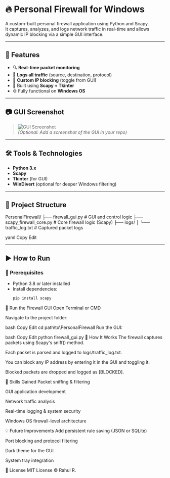 # 🔥 Personal Firewall for Windows

A custom-built personal firewall application using Python and Scapy.  
It captures, analyzes, and logs network traffic in real-time and allows dynamic IP blocking via a simple GUI interface.

---

## 📌 Features

- 🔍 **Real-time packet monitoring**
- 📁 **Logs all traffic** (source, destination, protocol)
- 🛑 **Custom IP blocking** (toggle from GUI)
- 🧠 Built using **Scapy + Tkinter**
- ⚙️ Fully functional on **Windows OS**

---

## 📷 GUI Screenshot

> ![GUI Screenshot](screenshot.png)  
> *(Optional: Add a screenshot of the GUI in your repo)*

---

## 🛠️ Tools & Technologies

- **Python 3.x**
- **Scapy**
- **Tkinter** (for GUI)
- **WinDivert** (optional for deeper Windows filtering)

---

## 📂 Project Structure

PersonalFirewall/
├── firewall_gui.py # GUI and control logic
├── scapy_firewall_core.py # Core firewall logic (Scapy)
├── logs/
│ └── traffic_log.txt # Captured packet logs

yaml
Copy
Edit

---

## ▶️ How to Run

### 🔧 Prerequisites

- Python 3.8 or later installed
- Install dependencies:
  ```bash
  pip install scapy
🚀 Run the Firewall GUI
Open Terminal or CMD

Navigate to the project folder:

bash
Copy
Edit
cd path\to\PersonalFirewall
Run the GUI:

bash
Copy
Edit
python firewall_gui.py
📖 How It Works
The firewall captures packets using Scapy's sniff() method.

Each packet is parsed and logged to logs/traffic_log.txt.

You can block any IP address by entering it in the GUI and toggling it.

Blocked packets are dropped and logged as [BLOCKED].

🧠 Skills Gained
Packet sniffing & filtering

GUI application development

Network traffic analysis

Real-time logging & system security

Windows OS firewall-level architecture

💡 Future Improvements
Add persistent rule saving (JSON or SQLite)

Port blocking and protocol filtering

Dark theme for the GUI

System tray integration

📜 License
MIT License © Rahul R.